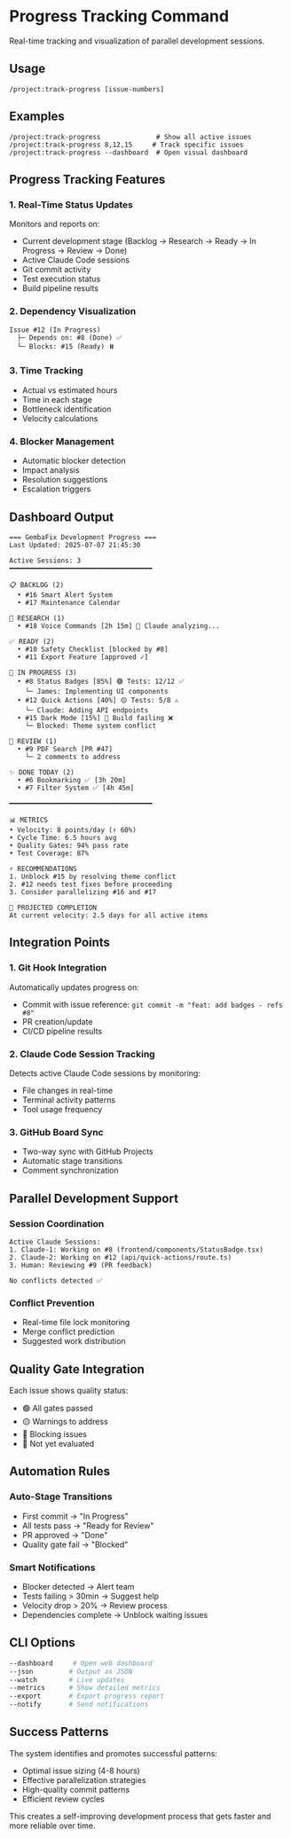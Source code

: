 # Progress Tracking Command

Real-time tracking and visualization of parallel development sessions.

## Usage
```
/project:track-progress [issue-numbers]
```

## Examples
```
/project:track-progress              # Show all active issues
/project:track-progress 8,12,15     # Track specific issues
/project:track-progress --dashboard  # Open visual dashboard
```

## Progress Tracking Features

### 1. Real-Time Status Updates
Monitors and reports on:
- Current development stage (Backlog → Research → Ready → In Progress → Review → Done)
- Active Claude Code sessions
- Git commit activity
- Test execution status
- Build pipeline results

### 2. Dependency Visualization
```
Issue #12 (In Progress) 
  ├─ Depends on: #8 (Done) ✅
  └─ Blocks: #15 (Ready) ⏸️
```

### 3. Time Tracking
- Actual vs estimated hours
- Time in each stage
- Bottleneck identification
- Velocity calculations

### 4. Blocker Management
- Automatic blocker detection
- Impact analysis
- Resolution suggestions
- Escalation triggers

## Dashboard Output

```
=== GembaFix Development Progress ===
Last Updated: 2025-07-07 21:45:30

Active Sessions: 3
━━━━━━━━━━━━━━━━━━━━━━━━━━━━━━━━━━━━

📋 BACKLOG (2)
  • #16 Smart Alert System
  • #17 Maintenance Calendar

🔬 RESEARCH (1)
  • #18 Voice Commands [2h 15m] 🤖 Claude analyzing...

✅ READY (2)  
  • #10 Safety Checklist [blocked by #8]
  • #11 Export Feature [approved ✓]

🚧 IN PROGRESS (3)
  • #8 Status Badges [85%] 🟢 Tests: 12/12 ✅
    └─ James: Implementing UI components
  • #12 Quick Actions [40%] 🟡 Tests: 5/8 ⚠️
    └─ Claude: Adding API endpoints
  • #15 Dark Mode [15%] 🔴 Build failing ❌
    └─ Blocked: Theme system conflict

👀 REVIEW (1)
  • #9 PDF Search [PR #47] 
    └─ 2 comments to address

✨ DONE TODAY (2)
  • #6 Bookmarking ✅ [3h 20m]
  • #7 Filter System ✅ [4h 45m]

━━━━━━━━━━━━━━━━━━━━━━━━━━━━━━━━━━━━

📊 METRICS
• Velocity: 8 points/day (↑ 60%)
• Cycle Time: 6.5 hours avg
• Quality Gates: 94% pass rate
• Test Coverage: 87%

⚡ RECOMMENDATIONS
1. Unblock #15 by resolving theme conflict
2. #12 needs test fixes before proceeding  
3. Consider parallelizing #16 and #17

🎯 PROJECTED COMPLETION
At current velocity: 2.5 days for all active items
```

## Integration Points

### 1. Git Hook Integration
Automatically updates progress on:
- Commit with issue reference: `git commit -m "feat: add badges - refs #8"`
- PR creation/update
- CI/CD pipeline results

### 2. Claude Code Session Tracking
Detects active Claude Code sessions by monitoring:
- File changes in real-time
- Terminal activity patterns  
- Tool usage frequency

### 3. GitHub Board Sync
- Two-way sync with GitHub Projects
- Automatic stage transitions
- Comment synchronization

## Parallel Development Support

### Session Coordination
```
Active Claude Sessions:
1. Claude-1: Working on #8 (frontend/components/StatusBadge.tsx)
2. Claude-2: Working on #12 (api/quick-actions/route.ts)
3. Human: Reviewing #9 (PR feedback)

No conflicts detected ✅
```

### Conflict Prevention
- Real-time file lock monitoring
- Merge conflict prediction
- Suggested work distribution

## Quality Gate Integration

Each issue shows quality status:
- 🟢 All gates passed
- 🟡 Warnings to address
- 🔴 Blocking issues
- 🔵 Not yet evaluated

## Automation Rules

### Auto-Stage Transitions
- First commit → "In Progress"
- All tests pass → "Ready for Review"  
- PR approved → "Done"
- Quality gate fail → "Blocked"

### Smart Notifications
- Blocker detected → Alert team
- Tests failing > 30min → Suggest help
- Velocity drop > 20% → Review process
- Dependencies complete → Unblock waiting issues

## CLI Options

```bash
--dashboard     # Open web dashboard
--json         # Output as JSON
--watch        # Live updates
--metrics      # Show detailed metrics
--export       # Export progress report
--notify       # Send notifications
```

## Success Patterns

The system identifies and promotes successful patterns:
- Optimal issue sizing (4-8 hours)
- Effective parallelization strategies
- High-quality commit patterns
- Efficient review cycles

This creates a self-improving development process that gets faster and more reliable over time.